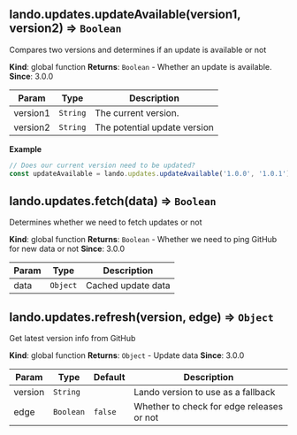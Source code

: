 <a name="lando.updates.updateAvailable"></a>

## lando.updates.updateAvailable(version1, version2) ⇒ <code>Boolean</code>
Compares two versions and determines if an update is available or not

**Kind**: global function
**Returns**: <code>Boolean</code> - Whether an update is available.
**Since**: 3.0.0

| Param | Type | Description |
| --- | --- | --- |
| version1 | <code>String</code> | The current version. |
| version2 | <code>String</code> | The potential update version |

**Example**
```js
// Does our current version need to be updated?
const updateAvailable = lando.updates.updateAvailable('1.0.0', '1.0.1');
```
<a name="lando.updates.fetch"></a>

## lando.updates.fetch(data) ⇒ <code>Boolean</code>
Determines whether we need to fetch updates or not

**Kind**: global function
**Returns**: <code>Boolean</code> - Whether we need to ping GitHub for new data or not
**Since**: 3.0.0

| Param | Type | Description |
| --- | --- | --- |
| data | <code>Object</code> | Cached update data |

<a name="lando.updates.refresh"></a>

## lando.updates.refresh(version, edge) ⇒ <code>Object</code>
Get latest version info from GitHub

**Kind**: global function
**Returns**: <code>Object</code> - Update data
**Since**: 3.0.0

| Param | Type | Default | Description |
| --- | --- | --- | --- |
| version | <code>String</code> |  | Lando version to use as a fallback |
| edge | <code>Boolean</code> | <code>false</code> | Whether to check for edge releases or not |

